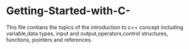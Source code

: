 # Getting-Started-with-C-
This file contians the topics of the introduction to c++ concept including variable,data types, input and output,operators,control structures, functions, pointers and references.
